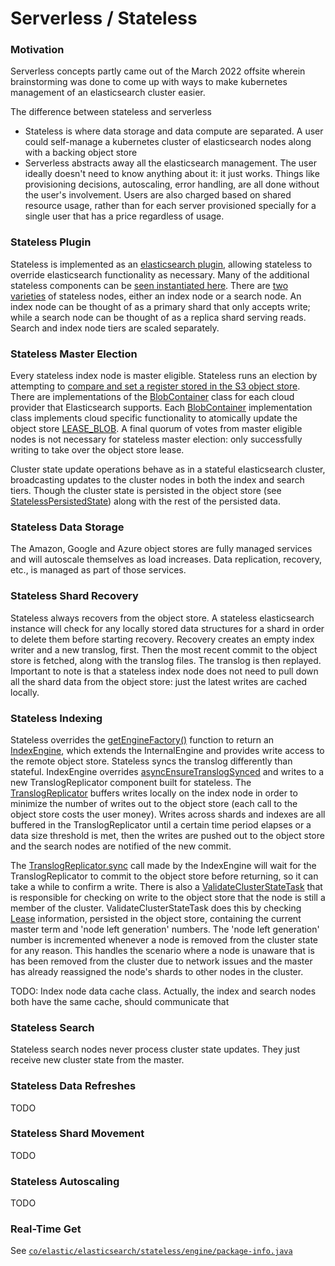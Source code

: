 # Serverless / Stateless

### Motivation

Serverless concepts partly came out of the March 2022 offsite wherein brainstorming was done to come up
with ways to make kubernetes management of an elasticsearch cluster easier.

The difference between stateless and serverless
- Stateless is where data storage and data compute are separated. A user could self-manage a kubernetes
cluster of elasticsearch nodes along with a backing object store
- Serverless abstracts away all the elasticsearch management. The user ideally doesn't need to know
anything about it: it just works. Things like provisioning decisions, autoscaling, error handling, are
all done without the user's involvement. Users are also charged based on shared resource usage, rather
than for each server provisioned specially for a single user that has a price regardless of usage.

### Stateless Plugin

Stateless is implemented as an [elasticsearch plugin][], allowing stateless to override elasticsearch
functionality as necessary. Many of the additional stateless components can be [seen instantiated here][].
There are [two varieties][] of stateless nodes, either an index node or a search node. An index node can
be thought of as a primary shard that only accepts write; while a search node can be thought of as a
replica shard serving reads. Search and index node tiers are scaled separately.

[elasticsearch plugin]: https://github.com/elastic/elasticsearch-serverless/blob/f0e531703d1a1c4425e5caa3a317983c102c16c2/modules/stateless/src/main/java/co/elastic/elasticsearch/stateless/Stateless.java#L188
[seen instantiated here]: https://github.com/elastic/elasticsearch-serverless/blob/f0e531703d1a1c4425e5caa3a317983c102c16c2/modules/stateless/src/main/java/co/elastic/elasticsearch/stateless/Stateless.java#L210-L220
[two varieties]: https://github.com/elastic/elasticsearch-serverless/blob/f0e531703d1a1c4425e5caa3a317983c102c16c2/modules/stateless/src/main/java/co/elastic/elasticsearch/stateless/Stateless.java#L208

### Stateless Master Election

Every stateless index node is master eligible. Stateless runs an election by attempting to [compare and
set a register stored in the S3 object store][]. There are implementations of the [BlobContainer][]
class for each cloud provider that Elasticsearch supports. Each [BlobContainer][] implementation class
implements cloud specific functionality to atomically update the object store [LEASE_BLOB][]. A final
quorum of votes from master eligible nodes is not necessary for stateless master election: only
successfully writing to take over the object store lease.

Cluster state update operations behave as in a stateful elasticsearch cluster, broadcasting updates to
the cluster nodes in both the index and search tiers. Though the cluster state is persisted in the
object store (see [StatelessPersistedState][]) along with the rest of the persisted data.

[compare and set a register stored in the S3 object store]: https://github.com/elastic/elasticsearch-serverless/blob/f0e531703d1a1c4425e5caa3a317983c102c16c2/modules/stateless/src/main/java/co/elastic/elasticsearch/stateless/cluster/coordination/StatelessElectionStrategy.java#L105-L120
[BlobContainer]: https://github.com/elastic/elasticsearch/blob/8.10/server/src/main/java/org/elasticsearch/common/blobstore/BlobContainer.java#L25-L28
[LEASE_BLOB]: https://github.com/elastic/elasticsearch-serverless/blob/f0e531703d1a1c4425e5caa3a317983c102c16c2/modules/stateless/src/main/java/co/elastic/elasticsearch/stateless/cluster/coordination/StatelessElectionStrategy.java#L48
[StatelessPersistedState]: https://github.com/elastic/elasticsearch-serverless/blob/f0e531703d1a1c4425e5caa3a317983c102c16c2/modules/stateless/src/main/java/co/elastic/elasticsearch/stateless/cluster/coordination/StatelessPersistedState.java#L70

### Stateless Data Storage

The Amazon, Google and Azure object stores are fully managed services and will autoscale themselves as
load increases. Data replication, recovery, etc., is managed as part of those services.

### Stateless Shard Recovery

Stateless always recovers from the object store. A stateless elasticsearch instance will check for
any locally stored data structures for a shard in order to delete them before starting recovery.
Recovery creates an empty index writer and a new translog, first. Then the most recent commit to the
object store is fetched, along with the translog files. The translog is then replayed. Important to
note is that a stateless index node does not need to pull down all the shard data from the object
store: just the latest writes are cached locally.

### Stateless Indexing

Stateless overrides the [getEngineFactory()][] function to return an [IndexEngine][], which extends
the InternalEngine and provides write access to the remote object store. Stateless syncs the translog
differently than stateful. IndexEngine overrides [asyncEnsureTranslogSynced][] and writes to a new
TranslogReplicator component built for stateless. The [TranslogReplicator][] buffers writes locally
on the index node in order to minimize the number of writes out to the object store (each call to the
object store costs the user money). Writes across shards and indexes are all buffered in the
TranslogReplicator until a certain time period elapses or a data size threshold is met, then the
writes are pushed out to the object store and the search nodes are notified of the new commit.

The [TranslogReplicator.sync][] call made by the IndexEngine will wait for the TranslogReplicator to
commit to the object store before returning, so it can take a while to confirm a write. There is also
a [ValidateClusterStateTask][] that is responsible for checking on write to the object store that the
node is still a member of the cluster. ValidateClusterStateTask does this by checking [Lease][]
information, persisted in the object store, containing the current master term and 'node left generation'
numbers. The 'node left generation' number is incremented whenever a node is removed from the cluster
state for any reason. This handles the scenario where a node is unaware that is has been removed from
the cluster due to network issues and the master has already reassigned the node's shards to other nodes
in the cluster.

TODO: Index node data cache class. Actually, the index and search nodes both have the same cache,
should communicate that

[getEngineFactory()]: https://github.com/elastic/elasticsearch-serverless/blob/f0e531703d1a1c4425e5caa3a317983c102c16c2/modules/stateless/src/main/java/co/elastic/elasticsearch/stateless/Stateless.java#L841C36-L841C52
[IndexEngine]: https://github.com/elastic/elasticsearch-serverless/blob/f0e531703d1a1c4425e5caa3a317983c102c16c2/modules/stateless/src/main/java/co/elastic/elasticsearch/stateless/engine/IndexEngine.java#L57
[asyncEnsureTranslogSynced]: https://github.com/elastic/elasticsearch-serverless/blob/f0e531703d1a1c4425e5caa3a317983c102c16c2/modules/stateless/src/main/java/co/elastic/elasticsearch/stateless/engine/IndexEngine.java#L248
[TranslogReplicator]: https://github.com/elastic/elasticsearch-serverless/blob/f0e531703d1a1c4425e5caa3a317983c102c16c2/modules/stateless/src/main/java/co/elastic/elasticsearch/stateless/engine/translog/TranslogReplicator.java#L75
[TranslogReplicator.sync]: https://github.com/elastic/elasticsearch-serverless/blob/f0e531703d1a1c4425e5caa3a317983c102c16c2/modules/stateless/src/main/java/co/elastic/elasticsearch/stateless/engine/IndexEngine.java#L253
[ValidateClusterStateTask]: https://github.com/elastic/elasticsearch-serverless/blob/f0e531703d1a1c4425e5caa3a317983c102c16c2/modules/stateless/src/main/java/co/elastic/elasticsearch/stateless/engine/translog/TranslogReplicator.java#L440
[Lease]: https://github.com/elastic/elasticsearch-serverless/blob/f0e531703d1a1c4425e5caa3a317983c102c16c2/modules/stateless/src/main/java/co/elastic/elasticsearch/stateless/cluster/coordination/StatelessElectionStrategy.java#L246

### Stateless Search

Stateless search nodes never process cluster state updates. They just receive new cluster state from
the master.

### Stateless Data Refreshes

TODO

### Stateless Shard Movement

TODO

### Stateless Autoscaling

TODO

### Real-Time Get

See [`co/elastic/elasticsearch/stateless/engine/package-info.java`](https://github.com/elastic/elasticsearch-serverless/blob/main/modules/stateless/src/main/java/co/elastic/elasticsearch/stateless/engine/package-info.java)
